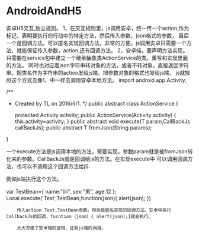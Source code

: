 # AndroidAndH5
安卓H5交互,独立规则。
     1，在交互规则里，js调用安卓，统一传一个action,作为标记，表明要执行的行动中的特定方法，然后传入参数，json格式的参数，
  最后一个是回调方法。可以匿名实现回调方法。非常的方便。js调用安卓只需要一个方法，就能保证传入参数，action,还有回调方法。
     2，安卓端，要声明方法实现。只需要在service包中建立一个继承抽象类ActionService的类。重写和实现里面的方法。
  同时也对应着json字符串转对象的方法，或者不转对象，直接返回字符串。把类名作为字符串的action发给js端，把参数对象的格式也发给js端，
  js就按照这个方式去像1，中一样去调用安卓本地方法。
  import android.app.Activity;

/**
 * Created by TL on 2016/6/1.
 */
public abstract class ActionService<T> {

      protected Activity activity;
      public ActionService(Activity activity)
      {
            this.activity=activity;
      }
      public  abstract void execute(T param,CallBackJs callBackJs);
      public abstract   T fromJson(String params);

}

一个execute方法是js调用本地的方法，需要实现。参数param就是被fromJson转化来的参数。CallBackJs就是回调给js的方法。在实现execute中
可以调用回调方法，也可以不调用这个回调方法给jS.

例如js端执行这个方法。

  var TestBean={
				name:"lili",
				sex:"男",
				age:12
			};
Local.execute('Test',TestBean,function(json){
			alert(json);
		})
		
		传入action Test,TestBean参数。然后是匿名实现的回调方法。安卓中执行CallbackJs的回调，fucntion（json）{ alert(json);}就会执行。
		
		大大方便了安卓端的逻辑，还有js端的调用。
